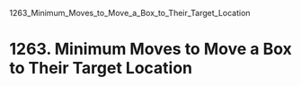 1263_Minimum_Moves_to_Move_a_Box_to_Their_Target_Location
# 1263. Minimum Moves to Move a Box to Their Target Location

